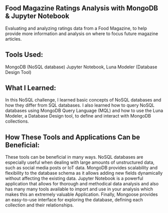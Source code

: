 ## Food Magazine Ratings Analysis with MongoDB & Jupyter Notebook

Evaluating and analyzing ratings data from a Food Magazine, to help provide more information and analysis on where to focus future magazine articles. 


## Tools Used:

MongoDB (NoSQL database) Jupyter Notebook, Luna Modeler (Database Design Tool)

## What I Learned:

In this NoSQL challenge, I learned basic concepts of NoSQL databases and how they differ from SQL databases. I also learned how to query NoSQL databases using MongoDB Query Language (MQL) and how to use the Luna Modeler, a Database Design tool, to define and interact with MongoDB collections.

## How These Tools and Applications Can be Beneficial:

These tools can be beneficial in many ways. NoSQL databases are especially useful when dealing with large amounts of unstructured data, such as social media posts or IoT data. MongoDB provides scalability and flexibility to the database schema as it allows adding new fields dynamically without affecting the existing data. Jupyter Notebook is a powerful application that allows for thorough and methodical data analysis and also has many many tools available to import and use in your analysis which makes this an extremely valuable Application. Finally, Mongoose provides an easy-to-use interface for exploring the database, defining each collection and their relationships. 
